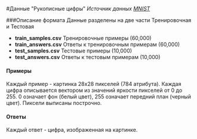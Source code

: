 #Данные "Рукописные цифры"
*Источник данных [MNIST](http://yann.lecun.com/exdb/mnist/)*

###Описание формата
Данные разделены на две части Тренировочная и Тестовая

+ **train_samples.csv**  Тренировочные примеры (60,000)
+ **train_answers.csv**  Ответы к тренировочным примерам (60,000)
+ **test_samples.csv**   Тестовые примеры (10,000)
+ **test_answers.csv**   Ответы к тестовым примерам (10,000)

#### Примеры

Каждый пример - картинка 28х28 пикселей (784 атрибута). Каждая цифра описывается вектором из значений яркости пикселей от 0 до 255.
0 означает фон (белый цвет), 255 означает передний план (черный цвет). Пиксели выписаны построчно.

#### Ответы
Каждый ответ - цифра, изображенная на картинке.